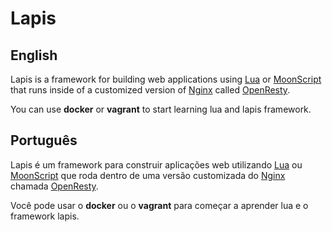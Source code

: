 # Lapis

## English

Lapis is a framework for building web applications using [Lua](https://lua.org/) or [MoonScript](https://moonscript.org/) that runs inside of a customized version of [Nginx](https://nginx.org/) called [OpenResty](https://openresty.org/).

You can use **docker** or **vagrant** to start learning lua and lapis framework.

## Português

Lapis é um framework para construir aplicações web utilizando [Lua](https://lua.org/) ou [MoonScript](https://moonscript.org/) que roda dentro de uma versão customizada do [Nginx](https://nginx.org/) chamada [OpenResty](https://openresty.org/).

Você pode usar o **docker** ou o **vagrant** para começar a aprender lua e o framework lapis.
